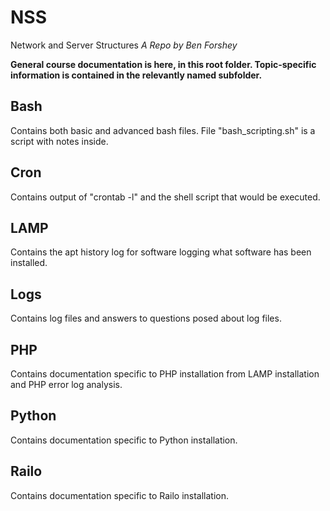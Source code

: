 # NSS
Network and Server Structures
*A Repo by Ben Forshey*

**General course documentation is here, in this root folder. Topic-specific information 
is contained in the relevantly named subfolder.**

## Bash
Contains both basic and advanced bash files. File "bash_scripting.sh" is a script with notes inside.

## Cron
Contains output of "crontab -l" and the shell script that would be executed.

## LAMP
Contains the apt history log for software logging what software has been installed.

## Logs
Contains log files and answers to questions posed about log files.

## PHP
Contains documentation specific to PHP installation from LAMP installation and PHP error log analysis.

## Python
Contains documentation specific to Python installation.

## Railo
Contains documentation specific to Railo installation.
